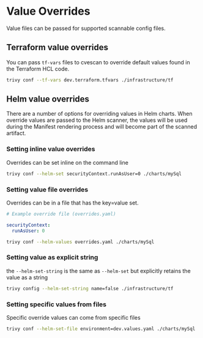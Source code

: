 # Value Overrides

Value files can be passed for supported scannable config files.

## Terraform value overrides
You can pass `tf-vars` files to cvescan to override default values found in the Terraform HCL code.

```bash
trivy conf --tf-vars dev.terraform.tfvars ./infrastructure/tf
```

## Helm value overrides
There are a number of options for overriding values in Helm charts. When override values are passed to the Helm scanner, the values will be used during the Manifest rendering process and will become part of the scanned artifact.

### Setting inline value overrides
Overrides can be set inline on the command line

```bash
trivy conf --helm-set securityContext.runAsUser=0 ./charts/mySql
```

### Setting value file overrides
Overrides can be in a file that has the key=value set. 

```yaml
# Example override file (overrides.yaml)

securityContext:
  runAsUser: 0
```

```bash
trivy conf --helm-values overrides.yaml ./charts/mySql
``` 

### Setting value as explicit string
the `--helm-set-string` is the same as `--helm-set` but explicitly retains the value as a string

```bash
trivy config --helm-set-string name=false ./infrastructure/tf
```

### Setting specific values from files
Specific override values can come from specific files

```bash
trivy conf --helm-set-file environment=dev.values.yaml ./charts/mySql
```